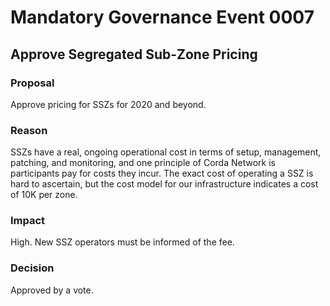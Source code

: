 # Mandatory Governance Event 0007

## Approve Segregated Sub-Zone Pricing

### Proposal

Approve pricing for SSZs for 2020 and beyond.

### Reason

SSZs have a real, ongoing operational cost in terms of setup, management, patching, and monitoring, and one principle of
Corda Network is participants pay for costs they incur.
The exact cost of operating a SSZ is hard to ascertain, but the cost model for our infrastructure indicates a cost of
10K per zone.

### Impact

High. New SSZ operators must be informed of the fee.

### Decision

Approved by a vote.
